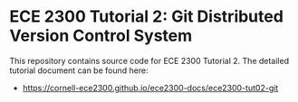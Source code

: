 
ECE 2300 Tutorial 2: Git Distributed Version Control System
==========================================================================

This repository contains source code for ECE 2300 Tutorial 2. The detailed tutorial document can be found here:

 - https://cornell-ece2300.github.io/ece2300-docs/ece2300-tut02-git
